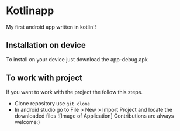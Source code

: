 # Kotlinapp
My first android app written in kotlin!!
## Installation on device
To install on your device just download the app-debug.apk
## To work with project
If you want to work with the project the follow this steps.
* Clone repository use ``` git clone ```
* In android studio go to File > New > Import Project and locate the downloaded files 
![Image of Application]
Contributions are always welcome:)
